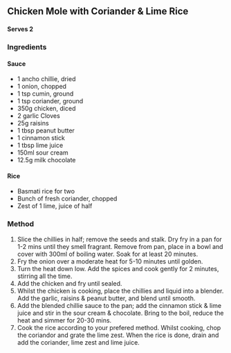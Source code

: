 ## Chicken Mole with Coriander & Lime Rice

#### Serves 2

### Ingredients

#### Sauce
* 1 ancho chillie, dried
* 1 onion, chopped
* 1 tsp cumin, ground
* 1 tsp coriander, ground
* 350g chicken, diced
* 2 garlic Cloves
* 25g raisins
* 1 tbsp peanut butter
* 1 cinnamon stick
* 1 tbsp lime juice
* 150ml sour cream
* 12.5g milk chocolate

#### Rice
* Basmati rice for two
* Bunch of fresh coriander, chopped
* Zest of 1 lime, juice of half

### Method
1. Slice the chillies in half; remove the seeds and stalk. Dry fry in a 
pan for 1-2 mins until they smell fragrant. Remove from pan, place in a 
bowl and cover with 300ml of boiling water. Soak for at least 20 
minutes.
2. Fry the onion over a moderate heat for 5-10 minutes until golden.
3. Turn the heat down low. Add the spices and cook gently for 2 minutes,
	stirring all the time.
4. Add the chicken and fry until sealed.
5. Whilst the chicken is cooking, place the chillies and liquid into a 
blender. Add the garlic, raisins & peanut butter, and blend until 
smooth.
6. Add the blended chillie sauce to the pan; add the cinnamon stick & 
lime juice and stir in the sour cream & chocolate. Bring to the boil, 
reduce the heat and simmer for 20-30 mins.
7. Cook the rice according to your prefered method. Whilst cooking, chop 
the coriandor and grate the lime zest. When the rice is done, drain and 
add the coriander, lime zest and lime juice.
